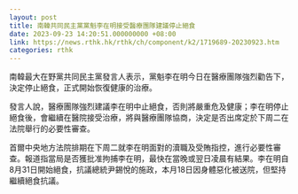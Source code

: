 ```yaml
---
layout: post
title: 南韓共同民主黨黨魁李在明接受醫療團隊建議停止絕食
date: 2023-09-23 14:20:51.000000000 +08:00
link: https://news.rthk.hk/rthk/ch/component/k2/1719689-20230923.htm
categories: rthk
---
```


南韓最大在野黨共同民主黨發言人表示，黨魁李在明今日在醫療團隊強烈勸告下，決定停止絕食，正式開始恢復健康的治療。

發言人說，醫療團隊強烈建議李在明中止絕食，否則將嚴重危及健康；李在明停止絕食後，會繼續在醫院接受治療，將與醫療團隊協商，決定是否出席定於下周二在法院舉行的必要性審查。

首爾中央地方法院排期在下周二就李在明面對的瀆職及受賄指控，進行必要性審查。報道指當局是否獲批准拘捕李在明，最快在當晚或翌日凌晨有結果。李在明自8月31日開始絕食，抗議總統尹錫悅的施政，本月18日因身體惡化被送院，但堅持繼續絕食抗議。
